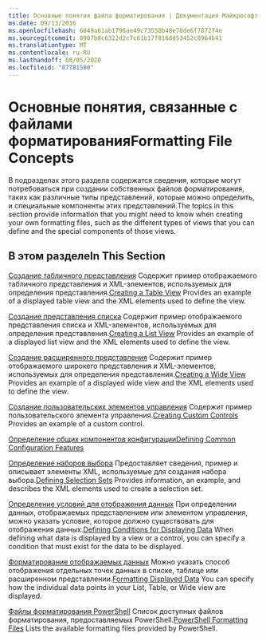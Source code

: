 ```yaml
---
title: Основные понятия файла форматирования | Документация Майкрософт
ms.date: 09/13/2016
ms.openlocfilehash: 6849a61ab1796ae49c73550b48e78de6f787274e
ms.sourcegitcommit: 0907b8c6322d2c7c61b17f8168d53452c8964b41
ms.translationtype: MT
ms.contentlocale: ru-RU
ms.lasthandoff: 08/05/2020
ms.locfileid: "87781500"
---
```

# <a name="formatting-file-concepts"></a><span data-ttu-id="3ce22-102">Основные понятия, связанные с файлами форматирования</span><span class="sxs-lookup"><span data-stu-id="3ce22-102">Formatting File Concepts</span></span>

<span data-ttu-id="3ce22-103">В подразделах этого раздела содержатся сведения, которые могут потребоваться при создании собственных файлов форматирования, таких как различные типы представлений, которые можно определить, и специальные компоненты этих представлений.</span><span class="sxs-lookup"><span data-stu-id="3ce22-103">The topics in this section provide information that you might need to know when creating your own formatting files, such as the different types of views that you can define and the special components of those views.</span></span>

## <a name="in-this-section"></a><span data-ttu-id="3ce22-104">В этом разделе</span><span class="sxs-lookup"><span data-stu-id="3ce22-104">In This Section</span></span>

<span data-ttu-id="3ce22-105">[Создание табличного представления](./creating-a-table-view.md) Содержит пример отображаемого табличного представления и XML-элементов, используемых для определения представления.</span><span class="sxs-lookup"><span data-stu-id="3ce22-105">[Creating a Table View](./creating-a-table-view.md) Provides an example of a displayed table view and the XML elements used to define the view.</span></span>

<span data-ttu-id="3ce22-106">[Создание представления списка](./creating-a-list-view.md) Содержит пример отображаемого представления списка и XML-элементов, используемых для определения представления.</span><span class="sxs-lookup"><span data-stu-id="3ce22-106">[Creating a List View](./creating-a-list-view.md) Provides an example of a displayed list view and the XML elements used to define the view.</span></span>

<span data-ttu-id="3ce22-107">[Создание расширенного представления](./creating-a-wide-view.md) Содержит пример отображаемого широкего представления и XML-элементов, используемых для определения представления.</span><span class="sxs-lookup"><span data-stu-id="3ce22-107">[Creating a Wide View](./creating-a-wide-view.md) Provides an example of a displayed wide view and the XML elements used to define the view.</span></span>

<span data-ttu-id="3ce22-108">[Создание пользовательских элементов управления](./creating-custom-controls.md) Содержит пример пользовательского элемента управления.</span><span class="sxs-lookup"><span data-stu-id="3ce22-108">[Creating Custom Controls](./creating-custom-controls.md) Provides an example of a custom control.</span></span>

[<span data-ttu-id="3ce22-109">Определение общих компонентов конфигурации</span><span class="sxs-lookup"><span data-stu-id="3ce22-109">Defining Common Configuration Features</span></span>](./defining-common-configuration-features.md)

<span data-ttu-id="3ce22-110">[Определение наборов выбора](./defining-selection-sets.md) Предоставляет сведения, пример и описывает элементы XML, используемые для создания набора выбора.</span><span class="sxs-lookup"><span data-stu-id="3ce22-110">[Defining Selection Sets](./defining-selection-sets.md) Provides information, an example, and describes the XML elements used to create a selection set.</span></span>

<span data-ttu-id="3ce22-111">[Определение условий для отображения данных](./defining-conditions-for-displaying-data.md) При определении данных, отображаемых представлением или элементом управления, можно указать условие, которое должно существовать для отображения данных.</span><span class="sxs-lookup"><span data-stu-id="3ce22-111">[Defining Conditions for Displaying Data](./defining-conditions-for-displaying-data.md) When defining what data is displayed by a view or a control, you can specify a condition that must exist for the data to be displayed.</span></span>

<span data-ttu-id="3ce22-112">[Форматирование отображаемых данных](./formatting-displayed-data.md) Можно указать способ отображения отдельных точек данных в списке, таблице или расширенном представлении.</span><span class="sxs-lookup"><span data-stu-id="3ce22-112">[Formatting Displayed Data](./formatting-displayed-data.md) You can specify how the individual data points in your List, Table, or Wide view are displayed.</span></span>

<span data-ttu-id="3ce22-113">[Файлы форматирования PowerShell](./powershell-formatting-files.md) Список доступных файлов форматирования, предоставляемых PowerShell.</span><span class="sxs-lookup"><span data-stu-id="3ce22-113">[PowerShell Formatting Files](./powershell-formatting-files.md) Lists the available formatting files provided by PowerShell.</span></span>
